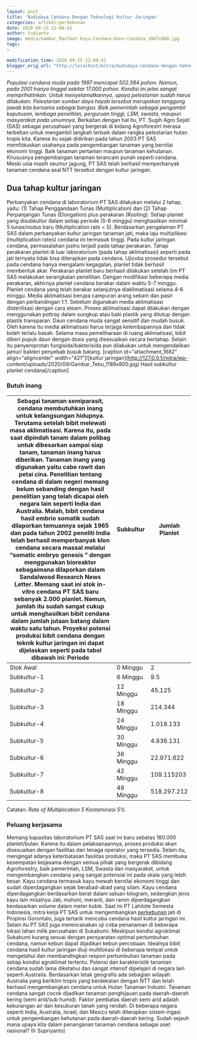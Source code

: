 ```yaml
---
layout: post
title: 'Budidaya Cendana Dengan Teknologi Kultur Jaringan'
categories: artikel|perkebunan
date: 2020-09-15 12:08:41
author: Yudianto
image: media/Gambar_Manfaat-Kayu-Cendana-Daun-Cendana_1067x800.jpg
tags:
- 

modification_time: 2020-09-15 12:08:41
blogger_orig_url: "http://localhost/mitra/budidaya-cendana-dengan-teknologi.html"
---
```


_Populasi cendana muda pada 1997 mencapai 502.584 pohon. Namun, pada 2001
hanya tinggal sekitar 17.000 pohon. Kondisi ini jelas sangat memprihatinkan.
Untuk menyelamatkannya, upaya pelestarian sudah harus dilakukan. Pelestarian
sumber daya hayati tersebut merupakan tanggung jawab kita bersama sebagai
bangsa. Baik pemerintah sebagai pengambil keputusan, lembaga penelitian,
perguruan tinggi, LSM, swasta, maupun masyarakat pada umumnya._ Berkaitan
dengan hal itu, PT. Sugih Agro Sejati (SAS) sebagai perusahaan yang bergerak
di bidang Agroforestri merasa terbeban untuk mengambil langkah terbaik dalam
rangka pelestarian hutan tropis kita. Karena itu sejak didirikan pada tahun
2003 PT SAS memfokuskan usahanya pada pengembangan tanaman yang bernilai
ekonomi tinggi. Baik tanaman pertanian maupun tanaman kehutanan. Khususnya
pengembangan tanaman terancam punah seperti cendana. Meski usia masih seumur
jagung, PT SAS telah berhasil memperbanyak tanaman cendana asal NTT tersebut
dengan kultur jaringan.

## Dua tahap kultur jaringan

Perbanyakan cendana di laboratorium PT SAS dilakukan melalui 2 tahap, yaitu:
(1) Tahap Penggandaan Tunas (Multiplication) dan (2) Tahap Perpanjangan Tunas
(Elongation) plus perakaran (Rooting). Setiap planlet yang disubkultur dalam
setiap periode (5-6 minggu) menghasilkan minimal 5 tunas/nodus baru
(Multiplication rate = 5). Berdasarkan pengalaman PT SAS dalam perbanyakan
kultur jaringan tanaman jati, maka laju multiplikasi (multiplication rates)
cendana ini termasuk tinggi. Pada kultur jaringan cendana, permasalahan justru
terjadi pada tahap perakaran. Tahap perakaran planlet di luar laboratorium
(pada tahap aklimatisasi) seperti pada jati ternyata tidak bisa diterapkan
pada cendana. Ujicoba prosedur tersebut pada cendana hanya mengalami
kegagalan, planlet tidak berhasil membentuk akar. Perakaran planlet baru
berhasil dilakukan setelah tim PT SAS melakukan serangkaian penelitian. Dengan
modifikasi beberapa media perakaran, akhirnya planlet cendana berakar dalam
waktu 5-7 minggu. Planlet cendana yang telah berakar selanjutnya
diaklimatisasi selama 4-6 minggu. Media aklimatisasi berupa campuran arang
sekam dan pasir dengan perbandingan 1:1. Sebelum digunakan media aklimatisasi
disterilisasi dengan cara steam. Proses aklimatisasi dapat dilakukan dengan
menggunakan pottray dalam sungkup atau baki plastik yang ditutup dengan
plastik transparan. Daun cendana muda sangat sensitif dan mudah busuk. Oleh
karena itu media aklimatisasi harus terjaga kelembapannya dan tidak boleh
terlalu basah. Selama masa pemeliharaan di ruang aklimatisasi, bibit diberi
pupuk daun dengan dosis yang disesuaikan secara bertahap. Selain itu
penyemprotan fungisida/bakterisida pun dilakukan untuk mengendalikan jamur/
bakteri penyebab busuk batang. [caption id="attachment_1682"
align="aligncenter" width="421"]![kultur jaringan](http://127.0.0.1/mitra/wp-
content/uploads/2020/09/Gambar_Tebu_1189x800.jpg) Hasil subkultur planlet
cendana[/caption]

### Butuh inang

Sebagai tanaman semiparasit, cendana membutuhkan inang untuk kelangsungan hidupnya. Terutama setelah bibit melewati masa aklimatisasi. Karena itu, pada saat dipindah tanam dalam polibag untuk dibesarkan sampai siap tanam, tanaman inang harus diberikan. Tanaman inang yang digunakan yaitu cabe rawit dan petai cina. Penelitian tentang cendana di dalam negeri memang belum sebanding dengan hasil penelitian yang telah dicapai oleh negara lain seperti India dan Australia. Malah, bibit cendana hasil embrio somatik sudah dilaporkan temuannya sejak 1965 dan pada tahun 2002 peneliti India telah berhasil memperbanyak klon cendana secara massal melalui “somatic embryo genesis ” dengan menggunakan bioreaktor sebagaimana dilaporkan dalam Sandalwood Research News Letter. Memang saat ini stok in-vitro cendana PT SAS baru sebanyak 2.000 planlet. Namun, jumlah itu sudah sangat cukup untuk menghasilkan bibit cendana dalam jumlah jutaan batang dalam waktu satu tahun. Proyeksi potensi produksi bibit cendana dengan teknik kultur jaringan ini dapat dijelaskan seperti pada tabel dibawah ini:  Periode | Subkultur | Jumlah Planlet  
---|---|---  
Stok Awal | 0 Minggu | 2  
Subkultur-1 | 6 Minggu | 9.5  
Subkultur-2 | 12 Minggu | 45.125  
Subkultur-3 | 18 Minggu | 214.344  
Subkultur-4 | 24 Minggu | 1.018.133  
Subkultur-5 | 30 Minggu | 4.836.131  
Subkultur-6 | 36 Minggu | 22.971.622  
Subkultur-7 | 42 Minggu | 109.115203  
Subkultur-8 | 48 Minggu | 518.297.212  
Catatan: _Rate of Multiplication 5 Kontaminasi 5%_

### Peluang kerjasama

Memang kapasitas laboratorium PT SAS saat ini baru sebatas 180.000
planlet/bulan. Karena itu dalam pelaksanaannya, proses produksi akan
disesuaikan dengan fasilitas dan tenaga operator yang tersedia. Selain itu,
mengingat adanya keterbatasan fasilitas produksi, maka PT SAS membuka
kesempatan keijasama dengan semua pihak yang bergerak dibidang Agroforestry,
baik pemerintah, LSM, Swasta dan masyarakat, untuk mengembangkan cendana yang
sangat potensial ini pada skala yang lebih besar. Kayu cendana termasuk kayu
mewah bernilai ekonomi tinggi dan sudah diperdagangkan sejak berabad-abad yang
silam. Kayu cendana diperdagangkan berdasarkan berat dalam satuan kilogram,
sedangkan jenis kayu lain misalnya Jati, mahoni, meranti, dan ramin
diperdagangkan berdasarkan volume dalam meter kubik. Saat ini PT Lahilote
Semesta Indonesia, mitra kerja PT SAS untuk mengembangkan
[perkebunan](http://127.0.0.1/mitra/perkebunan "perkebunan") jati di Propinsi
Gorontalo, juga tertarik mencoba cendana hasil kultur jaringan ini. Selain itu
PT SAS juga merencanakan uji coba penanaman di beberapa lokasi lahan milik
perusahaan di Sukabumi. Meskipun kondisi agroklimat Sukabumi kurang sesuai
dengan persyaratan optimal pertumbuhan cendana, namun kebun dapat dijadikan
kebun percobaan. Idealnya bibit cendana hasil kultur jaringan diuji
multilokasi di beberapa tempat untuk mengetahui dan membandingkan respon
pertumbuhan tanaman pada setiap kondisi agroklimat tertentu. Potensi dan
karakteristik tanaman cendana sudah lama diketahui dan sangat intensif
dipelajari di negara lain seperti Australia. Berdasarkan letak geografis ada
sebagian wilayah Australia yang beriklim tropis yang berdekatan dengan NTT dan
telah berhasil mengembangkan cendana untuk Hutan Tanaman Industri. Tanaman
cendana sangat cocok dijadikan tanaman penghijauan pada daerah-daerah kering
(semi arid/sub humid). Faktor pembatas daerah semi arid adalah kekurangan air
dan kesuburan tanah yang rendah. Di beberapa negara seperti India, Australia,
Israel, dan Mexico telah diterapkan sistem irigasi untuk pengembangan
kehutanan pada daerah-daerah kering. Sudah sejauh mana upaya kita dalam
penanganan tanaman cendana sebagai aset nasional? (Ir Supriyanto)


